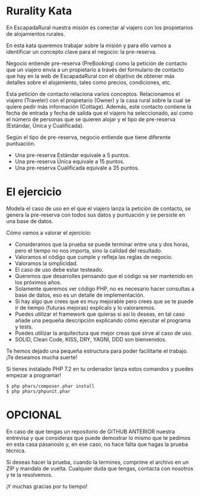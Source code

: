 

Rurality Kata
=============

En EscapadaRural nuestra misión es conectar al viajero con los propietarios de alojamientos rurales.

En esta kata queremos trabajar sobre la misión y para ello vamos a identificar un concepto clave para el negocio: la pre-reserva.

Negocio entiende pre-reserva (PreBooking) como la petición de contacto que un viajero envía a un propietario a través del formulario de contacto que hay en la web de EscapadaRural con el objetivo de obtener más detalles sobre el alojamiento, tales como precios, condiciones, etc.

Esta petición de contacto relaciona varios conceptos. Relacionamos el viajero (Traveler) con el propietario (Owner) y la casa rural sobre la cual se quiere pedir más información (Cottage). Además, este contacto contiene la fecha de entrada y fecha de salida que el viajero ha seleccionado, así como el número de personas que se quieren alojar y el tipo de pre-reserva (Estándar, Única y Cualificada).

Según el tipo de pre-reserva, negocio entiende que tiene diferente puntuación.
- Una pre-reserva Estándar equivale a 5 puntos.
- Una pre-reserva Única equivale a 15 puntos.
- Una pre-reserva Cualificada equivale a 35 puntos.


# El ejercicio

Modela el caso de uso en el que el viajero lanza la petición de contacto, se genera la pre-reserva con todos sus datos y puntuación y se persiste en una base de datos.

Cómo vamos a valorar el ejercicio:
- Consideramos que la prueba se puede terminar entre una y dos horas, pero el tiempo no nos importa, sino la calidad del resultado.
- Valoramos el código que cumple y refleja las reglas de negocio.
- Valoramos la simplicidad.
- El caso de uso debe estar testeado.
- Queremos que desarrolles pensando que el código va ser mantenido en los próximos años.
- Solamente queremos ver código PHP, no es necesario hacer consultas a base de datos, eso es un detalle de implementación.
- Si hay algo que crees que es muy mejorable pero crees que se te puede ir de tiempo (futuras mejoras) explícalo y lo valoraremos.
- Puedes utilizar el framework que quieras si así lo deseas, en tal caso añade una pequeña descripción explicando cómo ejecutar el programa y tests.
- Puedes utilizar la arquitectura que mejor creas que sirve al caso de uso.
- SOLID, Clean Code, KISS, DRY, YAGNI, DDD son bienvenidos.

Te hemos dejado una pequeña estructura para poder facilitarte el trabajo. ¡Te deseamos mucha suerte!

Si tienes instalado PHP 7.2 en tu ordenador lanza estos comandos y puedes empezar a programar!
```
$ php phars/composer.phar install 
$ php phars/phpunit.phar 
```

# OPCIONAL

En caso de que tengas un repositorio de GITHUB ANTERIOR  nuestra entrevisa y que consideras que puede demostrar lo mismo  que te pedimos en esta casa pásanoslo y, en ese caso, no hace falta que hagas la prueba técnica.

Si deseas hacer la prueba, cuando la termines, comprime el archivo en un ZIP y mandalo de vuelta.
Cualquier duda que tengas, contacta con nosotros y te la resolvemos.

¡Y muchas gracias por tu tiempo!
